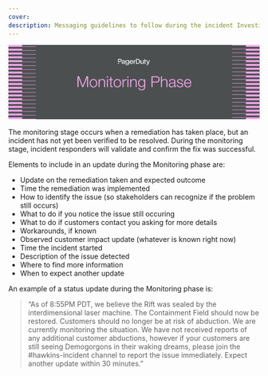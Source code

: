 ```yaml
---
cover:
description: Messaging guidelines to follow during the incident Investigation phase
---
```

![Monitoring](../assets/img/headers/SHComms-Monitoring.png)

The monitoring stage occurs when a remediation has taken place, but an incident has not yet been verified to be resolved. During the monitoring stage, incident responders will validate and confirm the fix was successful.

Elements to include in an update during the Monitoring phase are:

- Update on the remediation taken and expected outcome
- Time the remediation was implemented
- How to identify the issue (so stakeholders can recognize if the problem still occurs)
- What to do if you notice the issue still occuring
- What to do if customers contact you asking for more details
- Workarounds, if known
- Observed customer impact update (whatever is known right now)
- Time the incident started
- Description of the issue detected
- Where to find more information
- When to expect another update

An example of a status update during the Monitoring phase is:

> “As of 8:55PM PDT, we believe the Rift was sealed by the interdimensional laser machine. The Containment Field should now be restored. Customers should no longer be at risk of abduction. We are currently monitoring the situation. We have not received reports of any additional customer abductions, however if your customers are still seeing Demogorgons in their waking dreams, please join the #hawkins-incident channel to report the issue immediately. Expect another update within 30 minutes.”
